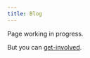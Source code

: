 ```yaml
---
title: Blog
---
```


Page working in progress.

But you can [get-involved](https://github.com/belgiumJS/belgiumjs.github.io).
